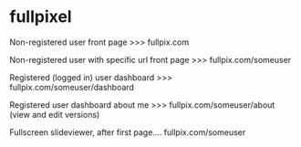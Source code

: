 # fullpixel


Non-registered user front page  >>> fullpix.com


Non-registered user with specific url front page >>> fullpix.com/someuser


Registered (logged in) user dashboard  >>> fullpix.com/someuser/dashboard  

Registered user dashboard about me >>> fullpix.com/someuser/about   (view and edit versions)


Fullscreen slideviewer, after first page....   fullpix.com/someuser
